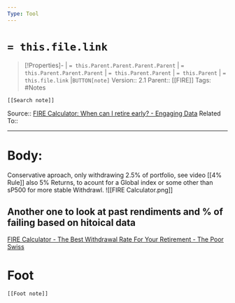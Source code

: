 ```yaml
---
Type: Tool
---
```

# `= this.file.link`
>[!Properties]- | `= this.Parent.Parent.Parent.Parent` |  `= this.Parent.Parent.Parent` | `= this.Parent.Parent` | `= this.Parent` | `= this.file.link` |`BUTTON[note]` 
>Version:: 2.1
>Parent:: [[FIRE]]
>Tags: #Notes
```meta-bind-embed
[[Search note]]
```
Source:: [FIRE Calculator: When can I retire early? - Engaging Data](https://engaging-data.com/fire-calculator/)
Related To::
***
# Body:

Conservative aproach, only withdrawing 2.5% of portfolio, see video [[4% Rule]] also 5% Returns, to acount for a Global index or some other than sP500 for more stable Withdrawl.
![[FIRE Calculator.png]]


## Another one to look at past rendiments  and % of failing based on hitoical data 
[FIRE Calculator - The Best Withdrawal Rate For Your Retirement - The Poor Swiss](https://thepoorswiss.com/fire-calculator/)











# Foot
```meta-bind-embed
[[Foot note]]
``` 